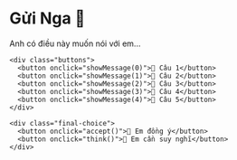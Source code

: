 <!DOCTYPE html>
<html lang="vi">
<head>
  <meta charset="UTF-8">
  <meta name="viewport" content="width=device-width, initial-scale=1">
  <title>Gửi Nga 💖</title>
  <link rel="stylesheet" href="style.css">
</head>
<body>
  <div class="container">
    <h1>Gửi Nga 💌</h1>
    <p id="message">Anh có điều này muốn nói với em...</p>

    <div class="buttons">
      <button onclick="showMessage(0)">💬 Câu 1</button>
      <button onclick="showMessage(1)">💬 Câu 2</button>
      <button onclick="showMessage(2)">💬 Câu 3</button>
      <button onclick="showMessage(3)">💬 Câu 4</button>
      <button onclick="showMessage(4)">💬 Câu 5</button>
    </div>

    <div class="final-choice">
      <button onclick="accept()">💖 Em đồng ý</button>
      <button onclick="think()">🤔 Em cần suy nghĩ</button>
    </div>
  </div>

  <script src="script.js"></script>
</body>
</html>
